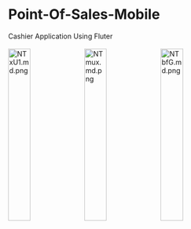 # Point-Of-Sales-Mobile
Cashier Application Using Fluter
<br><br>
<a href="https://imge.to/i/NTxU1"><img src="https://c.imge.to/2019/07/22/NTxU1.md.png" alt="NTxU1.md.png" width="30%" border="0"></a>
<a href="https://imge.to/i/NTmux"><img src="https://b.imge.to/2019/07/22/NTmux.md.png" alt="NTmux.md.png" width="30%" border="0"></a>
<a href="https://imge.to/i/NTbfG"><img src="https://b.imge.to/2019/07/22/NTbfG.md.png" alt="NTbfG.md.png" width="30%" border="0"></a>
